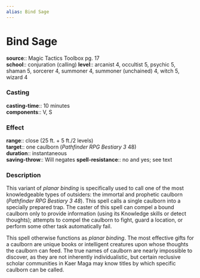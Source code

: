 ```yaml
---
alias: Bind Sage
---
```


# Bind Sage 

**source**:: Magic Tactics Toolbox pg. 17  
**school**:: conjuration (calling)
**level**:: arcanist 4, occultist 5, psychic 5, shaman 5, sorcerer 4, summoner 4, summoner (unchained) 4, witch 5, wizard 4

### Casting 

**casting-time**:: 10 minutes  
**components**:: V, S

### Effect 

**range**:: close (25 ft. + 5 ft./2 levels)  
**target**:: one caulborn (*Pathfinder RPG Bestiary 3* 48)  
**duration**:: instantaneous  
**saving-throw**:: Will negates
**spell-resistance**:: no and yes; see text

### Description 

This variant of *planar binding* is specifically used to call one of the most knowledgeable types of outsiders: the immortal and prophetic caulborn (*Pathfinder RPG Bestiary 3 48*). This spell calls a single caulborn into a specially prepared trap. The caster of this spell can compel a bound caulborn only to provide information (using its Knowledge skills or detect thoughts); attempts to compel the caulborn to fight, guard a location, or perform some other task automatically fail.  
  
This spell otherwise functions as *planar binding*. The most effective gifts for a caulborn are unique books or intelligent creatures upon whose thoughts the caulborn can feed. The true names of caulborn are nearly impossible to discover, as they are not inherently individualistic, but certain reclusive scholar communities in Kaer Maga may know titles by which specific caulborn can be called.
